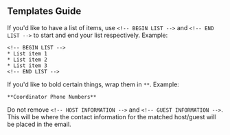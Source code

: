 ## Templates Guide

If you'd like to have a list of items, use `<!-- BEGIN LIST -->` and `<!-- END LIST -->` to start and end your list respectively. Example:

```
<!-- BEGIN LIST -->
* List item 1
* List item 2
* List item 3
<!-- END LIST -->
```

If you'd like to bold certain things, wrap them in `**`. Example:

```
**Coordinator Phone Numbers**
```

Do not remove `<!-- HOST INFORMATION -->` and `<!-- GUEST INFORMATION -->`. This will be where the contact information for the matched host/guest will be placed in the email.